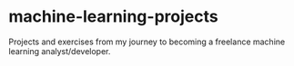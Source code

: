 # machine-learning-projects
Projects and exercises from my journey to becoming a freelance machine learning analyst/developer.
